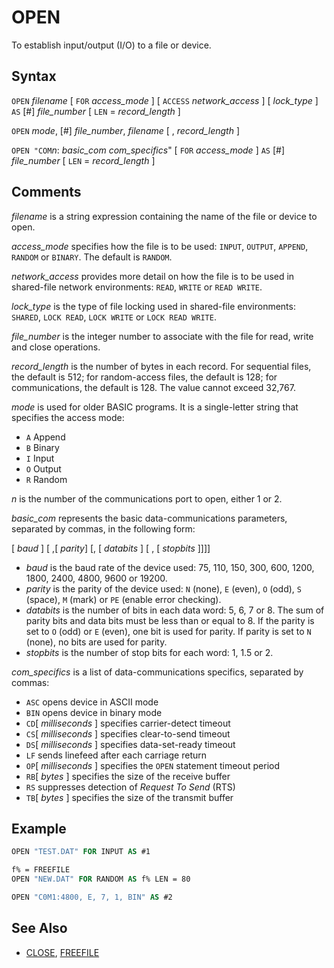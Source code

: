 # OPEN

To establish input/output (I/O) to a file or device.

## Syntax

`OPEN` *filename* [ `FOR` *access_mode* ] [ `ACCESS` *network_access* ] [ *lock_type* ] `AS` [#] *file_number* [ `LEN` = *record_length* ]

`OPEN` *mode*, [#] *file_number*, *filename* [ , *record_length* ]

`OPEN "COM`*n*: *basic_com* *com_specifics*" [ `FOR` *access_mode* ] `AS` [#] *file_number* [ `LEN` = *record_length* ]

## Comments

*filename* is a string expression containing the name of the file or device to open.

*access_mode* specifies how the file is to be used: `INPUT`, `OUTPUT`, `APPEND`, `RANDOM` or `BINARY`. The default is `RANDOM`.

*network_access* provides more detail on how the file is to be used in shared-file network environments: `READ`, `WRITE` or `READ WRITE`.

*lock_type* is the type of file locking used in shared-file environments: `SHARED`, `LOCK READ`, `LOCK WRITE` or `LOCK READ WRITE`.

*file_number* is the integer number to associate with the file for read, write and close operations.

*record_length* is the number of bytes in each record. For sequential files, the default is 512; for random-access files, the default is 128; for communications, the default is 128. The value cannot exceed 32,767.

*mode* is used for older BASIC programs. It is a single-letter string that specifies the access mode:

- `A` Append
- `B` Binary
- `I` Input
- `O` Output
- `R` Random

*n* is the number of the communications port to open, either 1 or 2.

*basic_com* represents the basic data-communications parameters, separated by commas, in the following form:

[ *baud* ] [ ,[ *parity*] [, [ *databits* ] [ , [ *stopbits* ]]]]

- *baud* is the baud rate of the device used: 75, 110, 150, 300, 600, 1200, 1800, 2400, 4800, 9600 or 19200.
- *parity* is the parity of the device used: `N` (none), `E` (even), `O` (odd), `S` (space), `M` (mark) or `PE` (enable error checking).
- *databits* is the number of bits in each data word: 5, 6, 7 or 8. The sum of parity bits and data bits must be less than or equal to 8. If the parity is set to `O` (odd) or `E` (even), one bit is used for parity. If parity is set to `N` (none), no bits are used for parity.
- *stopbits* is the number of stop bits for each word: 1, 1.5 or 2.

*com_specifics* is a list of data-communications specifics, separated by commas:

- `ASC` opens device in ASCII mode
- `BIN` opens device in binary mode
- `CD`[ *milliseconds* ] specifies carrier-detect timeout
- `CS`[ *milliseconds* ] specifies clear-to-send timeout
- `DS`[ *milliseconds* ] specifies data-set-ready timeout
- `LF` sends linefeed after each carriage return
- `OP`[ *milliseconds* ] specifies the `OPEN` statement timeout period
- `RB`[ *bytes* ] specifies the size of the receive buffer
- `RS` suppresses detection of *Request To Send* (RTS)
- `TB`[ *bytes* ] specifies the size of the transmit buffer

## Example

```vb
OPEN "TEST.DAT" FOR INPUT AS #1

f% = FREEFILE
OPEN "NEW.DAT" FOR RANDOM AS f% LEN = 80

OPEN "C0M1:4800, E, 7, 1, BIN" AS #2
```

## See Also

- [CLOSE](CLOSE), [FREEFILE](FREEFILE)
